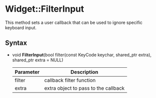 # Widget::FilterInput #

This method sets a user callback that can be used to ignore specific keyboard input.

## Syntax ##

- void **FilterInput**(bool filter(const KeyCode keychar, shared_ptr<Object> extra), shared_ptr<Object> extra = NULL)

| Parameter | Description |
|---|---|
| filter | callback filter function |
| extra | extra object to pass to the callback |
